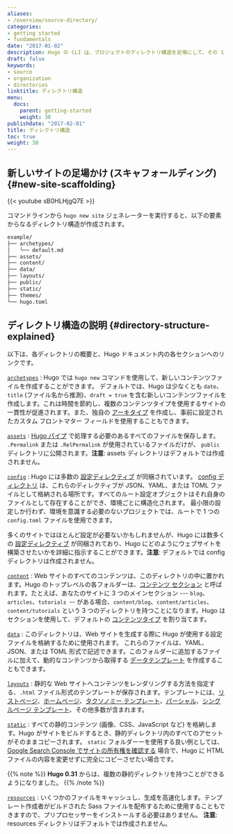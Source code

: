 ```yaml
---
aliases:
- /overview/source-directory/
categories:
- getting started
- fundamentals
date: "2017-01-02"
description: Hugo の CLI は、プロジェクトのディレクトリ構造を足場にして、その 1 つのディレクトリを入力として、完全なウェブサイトを作成できます。
draft: false
keywords:
- source
- organization
- directories
linktitle: ディレクトリ構造
menu:
  docs:
    parent: getting-started
    weight: 30
publishdate: "2017-02-01"
title: ディレクトリ構造
toc: true
weight: 30
---
```


## 新しいサイトの足場かけ (スキャフォールディング) {#new-site-scaffolding}

{{< youtube sB0HLHjgQ7E >}}

コマンドラインから `hugo new site` ジェネレーターを実行すると、以下の要素からなるディレクトリ構造が作成されます。

```txt
example/
├── archetypes/
│   └── default.md
├── assets/
├── content/
├── data/
├── layouts/
├── public/
├── static/
├── themes/
└── hugo.toml
```

## ディレクトリ構造の説明 {#directory-structure-explained}

以下は、各ディレクトリの概要と、Hugo ドキュメント内の各セクションへのリンクです。

[`archetypes`](/content-management/archetypes/)
: Hugo では `hugo new` コマンドを使用して、新しいコンテンツファイルを作成することができます。
デフォルトでは、Hugo は少なくとも `date`、`title` (ファイル名から推測)、`draft = true` を含む新しいコンテンツファイルを作成します。これは時間を節約し、複数のコンテンツタイプを使用するサイトの一貫性が促進されます。また、独自の [アーキタイプ][archetypes] を作成し、事前に設定されたカスタム フロントマター フィールドを使用することもできます。

[`assets`]
: [Hugo パイプ](/hugo-pipes/) で処理する必要のあるすべてのファイルを保存します。 `.Permalink` または `.RelPermalink` が使用されているファイルだけが、 `public` ディレクトリに公開されます。**注意**: assets ディレクトリはデフォルトでは作成されません。

[`config`](/getting-started/configuration/)
: Hugo には多数の [設定ディレクティブ][configuration directives] が同梱されています。
[config ディレクトリ](/getting-started/configuration/#configuration-directory) は、これらのディレクティブが JSON、YAML、または TOML ファイルとして格納される場所です。すべてのルート設定オブジェクトはそれ自身のファイルとして存在することができ、環境ごとに構造化されます。
最小限の設定しか行わず、環境を意識する必要のないプロジェクトでは、ルートで 1 つの `config.toml` ファイルを使用できます。

多くのサイトではほとんど設定が必要ないかもしれませんが、Hugo には数多くの [設定ディレクティブ][configuration directives] が同梱されており、Hugo にどのようにウェブサイトを構築させたいかを詳細に指示することができます。**注意**: デフォルトでは config ディレクトリは作成されません。

[`content`]
: Web サイトのすべてのコンテンツは、このディレクトリの中に置かれます。Hugo のトップレベルの各フォルダーは、[コンテンツ セクション][content section] と呼ばれます。たとえば、あなたのサイトに 3 つのメインセクション --- `blog`、`articles`、`tutorials `-- がある場合、`content/blog`、`content/articles`、`content/tutorials` という 3 つのディレクトリを持つことになります。Hugo はセクションを使用して、デフォルトの [コンテンツタイプ][content types] を割り当てます。

[`data`](/templates/data-templates/)
: このディレクトリは、Web サイトを生成する際に Hugo が使用する設定ファイルを格納するために使用されます。
これらのファイルは、YAML、JSON、または TOML 形式で記述できます。このフォルダーに追加するファイルに加えて、動的なコンテンツから取得する [データテンプレート][data templates] を作成することもできます。

[`layouts`]
: 静的な Web サイトへコンテンツをレンダリングする方法を指定する、`.html` ファイル形式のテンプレートが保存されます。テンプレートには、[リストページ][lists]、[ホームページ][homepage]、[タクソノミー テンプレート][taxonomy templates]、[パーシャル][partials]、[シングルページ テンプレート][singles]、その他多数が含まれます。

[`static`]
: すべての静的コンテンツ (画像、CSS、JavaScript など) を格納します。Hugo がサイトをビルドするとき、静的ディレクトリ内のすべてのアセットがそのままコピーされます。 `static` フォルダーーを使用する良い例としては、[Google Search Console でサイトの所有権を確認する][searchconsole] 場合で、Hugo に HTML ファイルの内容を変更せずに完全にコピーさせたい場合です。

{{% note %}}
**Hugo 0.31** からは、複数の静的ディレクトリを持つことができるようになりました。
{{% /note %}}

[`resources`]
: いくつかのファイルをキャッシュし、生成を高速化します。テンプレート作成者がビルドされた Sass ファイルを配布するために使用することもできますので、プリプロセッサーをインストールする必要はありません。
**注意**: resources ディレクトリはデフォルトでは作成されません。

[archetypes]: /content-management/archetypes/
[`assets`]: /hugo-pipes/introduction#asset-directory
[configuration directives]: /getting-started/configuration/#all-configuration-settings
[`content`]: /content-management/organization/
[content section]: /content-management/sections/
[content types]: /content-management/types/
[data templates]: /templates/data-templates/
[homepage]: /templates/homepage/
[`layouts`]: /templates/
[`static`]: /content-management/static-files/
[`resources`]: /getting-started/configuration/#configure-file-caches
[lists]: /templates/list/
[pagevars]: /variables/page/
[partials]: /templates/partials/
[searchconsole]: https://support.google.com/webmasters/answer/9008080#zippy=%2Chtml-file-upload
[singles]: /templates/single-page-templates/
[starters]: /tools/starter-kits/
[taxonomies]: /content-management/taxonomies/
[taxonomy templates]: /templates/taxonomy-templates/
[types]: /content-management/types/
